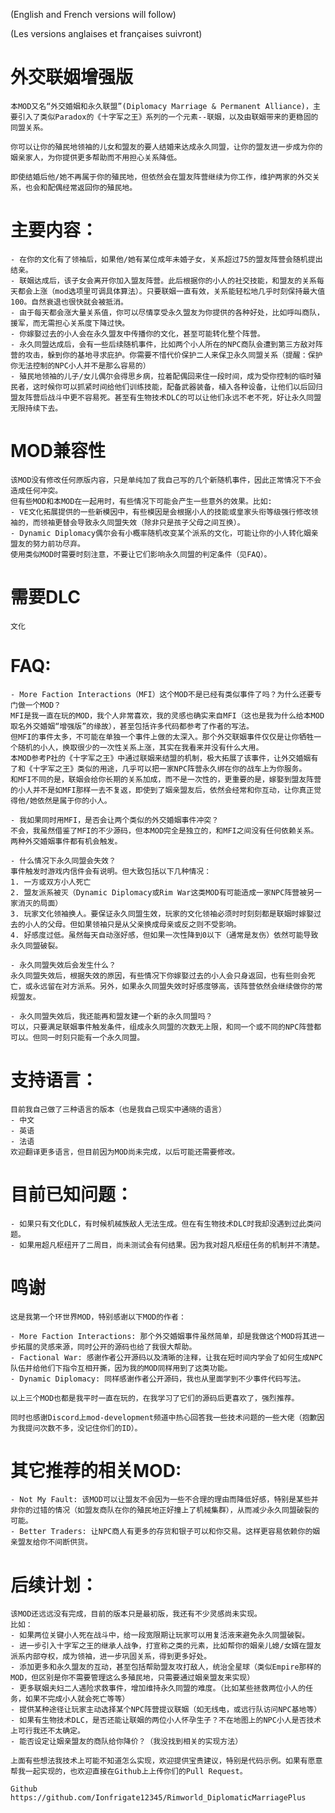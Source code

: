 
(English and French versions will follow)

(Les versions anglaises et françaises suivront)


# 外交联姻增强版


	本MOD又名“外交婚姻和永久联盟”(Diplomacy Marriage & Permanent Alliance)，主要引入了类似Paradox的《十字军之王》系列的一个元素--联姻，以及由联姻带来的更稳固的同盟关系。
	
	你可以让你的殖民地领袖的儿女和盟友的要人结婚来达成永久同盟，让你的盟友进一步成为你的姻亲家人，为你提供更多帮助而不用担心关系降低。
	
	即使结婚后他/她不再属于你的殖民地，但依然会在盟友阵营继续为你工作，维护两家的外交关系，也会和配偶经常返回你的殖民地。


# 主要内容：

	- 在你的文化有了领袖后，如果他/她有某位成年未婚子女，关系超过75的盟友阵营会随机提出结亲。
	- 联姻达成后，该子女会离开你加入盟友阵营。此后根据你的小人的社交技能，和盟友的关系每天都会上涨（mod选项里可调具体算法）。只要联姻一直有效，关系能轻松地几乎时刻保持最大值100。自然衰退也很快就会被抵消。
	- 由于每天都会涨大量关系值，你可以尽情享受永久盟友为你提供的各种好处，比如呼叫商队，援军，而无需担心关系度下降过快。
	- 你嫁娶过去的小人会在永久盟友中传播你的文化，甚至可能转化整个阵营。
	- 永久同盟达成后，会有一些后续随机事件，比如两个小人所在的NPC商队会遭到第三方敌对阵营的攻击，躲到你的基地寻求庇护。你需要不惜代价保护二人来保卫永久同盟关系（提醒：保护你无法控制的NPC小人并不是那么容易的）
	- 殖民地领袖的儿子/女儿偶尔会得思乡病，拉着配偶回来住一段时间，成为受你控制的临时殖民者，这时候你可以抓紧时间给他们训练技能，配备武器装备，植入各种设备，让他们以后回归盟友阵营后战斗中更不容易死。甚至有生物技术DLC的可以让他们永远不老不死，好让永久同盟无限持续下去。


# MOD兼容性

	该MOD没有修改任何原版内容，只是单纯加了我自己写的几个新随机事件，因此正常情况下不会造成任何冲突。
	但有些MOD和本MOD在一起用时，有些情况下可能会产生一些意外的效果。比如:
	- VE文化拓展提供的一些新模因中，有些模因是会根据小人的技能或皇家头衔等级强行修改领袖的，而领袖更替会导致永久同盟失效（除非只是孩子父母之间互换）。
	- Dynamic Diplomacy偶尔会有小概率随机改变某个派系的文化，可能让你的小人转化姻亲盟友的努力前功尽弃。
	使用类似MOD时需要时刻注意，不要让它们影响永久同盟的判定条件（见FAQ）。


# 需要DLC
	文化



# FAQ:

	- More Faction Interactions（MFI）这个MOD不是已经有类似事件了吗？为什么还要专门做一个MOD？
	MFI是我一直在玩的MOD，我个人非常喜欢，我的灵感也确实来自MFI（这也是我为什么给本MOD取名外交婚姻“增强版”的缘故），甚至包括许多代码都参考了作者的写法。
	但MFI的事件太多，不可能在单独一个事件上做的太深入。那个外交联姻事件仅仅是让你牺牲一个随机的小人，换取很少的一次性关系上涨，其实在我看来并没有什么大用。
	本MOD参考P社的《十字军之王》中通过联姻来结盟的机制，极大拓展了该事件，让外交婚姻有了和《十字军之王》类似的用途，几乎可以把一家NPC阵营永久绑在你的战车上为你服务。
	和MFI不同的是，联姻会给你长期的关系加成，而不是一次性的，更重要的是，嫁娶到盟友阵营的小人并不是如MFI那样一去不复返，即使到了姻亲盟友后，依然会经常和你互动，让你真正觉得他/她依然是属于你的小人。

	- 我如果同时用MFI，是否会让两个类似的外交婚姻事件冲突？
	不会，我虽然借鉴了MFI的不少源码，但本MOD完全是独立的，和MFI之间没有任何依赖关系。两种外交婚姻事件都有机会触发。

	- 什么情况下永久同盟会失效？
	事件触发时游戏内信件会有说明。但大致包括以下几种情况：
	1. 一方或双方小人死亡
	2. 盟友派系被灭（Dynamic Diplomacy或Rim War这类MOD有可能造成一家NPC阵营被另一家消灭的局面）
	3. 玩家文化领袖换人。要保证永久同盟生效，玩家的文化领袖必须时时刻刻都是联姻时嫁娶过去的小人的父母。但如果领袖只是从父亲换成母亲或反之则不受影响。
	4. 好感度过低。虽然每天自动涨好感，但如果一次性降到0以下（通常是友伤）依然可能导致永久同盟破裂。

	- 永久同盟失效后会发生什么？
	永久同盟失效后，根据失效的原因，有些情况下你嫁娶过去的小人会只身返回，也有些则会死亡，或永远留在对方派系。另外，如果永久同盟失效时好感度够高，该阵营依然会继续做你的常规盟友。

	- 永久同盟失效后，我还能再和盟友建一个新的永久同盟吗？
	可以，只要满足联姻事件触发条件，组成永久同盟的次数无上限，和同一个或不同的NPC阵营都可以。但同一时刻只能有一个永久同盟。


# 支持语言：
	目前我自己做了三种语言的版本（也是我自己现实中通晓的语言）
	- 中文
	- 英语
	- 法语
	欢迎翻译更多语言，但目前因为MOD尚未完成，以后可能还需要修改。


# 目前已知问题：
	- 如果只有文化DLC，有时候机械族敌人无法生成。但在有生物技术DLC时我却没遇到过此类问题。
	- 如果用超凡枢纽开了二周目，尚未测试会有何结果。因为我对超凡枢纽任务的机制并不清楚。


# 鸣谢

	这是我第一个环世界MOD，特别感谢以下MOD的作者：

	- More Faction Interactions: 那个外交婚姻事件虽然简单，却是我做这个MOD将其进一步拓展的灵感来源，同时公开的源码也给了我很大帮助。
	- Factional War: 感谢作者公开源码以及清晰的注释，让我在短时间内学会了如何生成NPC队伍并给他们下指令互相开撕，因为我的MOD同样用到了这类功能。
	- Dynamic Diplomacy: 同样感谢作者公开源码，我也从里面学到不少事件代码写法。

	以上三个MOD也都是我平时一直在玩的，在我学习了它们的源码后更喜欢了，强烈推荐。

	同时也感谢Discord上mod-development频道中热心回答我一些技术问题的一些大佬（抱歉因为我提问次数不多，没记住你们的ID）。


# 其它推荐的相关MOD:

	- Not My Fault: 该MOD可以让盟友不会因为一些不合理的理由而降低好感，特别是某些并非你的过错的情况（如盟友商队在你的殖民地正好撞上了机械集群），从而减少永久同盟破裂的可能。
	- Better Traders: 让NPC商人有更多的存货和银子可以和你交易。这样更容易依赖你的姻亲盟友给你不间断供货。
	

# 后续计划：

	该MOD还远远没有完成，目前的版本只是最初版，我还有不少灵感尚未实现。
	比如：
	- 如果两位关键小人死在战斗中，给一段宽限期让玩家可以用复活液来避免永久同盟破裂。
	- 进一步引入十字军之王的继承人战争，打宣称之类的元素，比如帮你的姻亲儿媳/女婿在盟友派系内部夺权，成为领袖，进一步巩固关系，得到更多好处。
	- 添加更多和永久盟友的互动，甚至包括帮助盟友攻打敌人，统治全星球（类似Empire那样的MOD，但区别是你不需要管理这么多殖民地，只需要通过姻亲盟友来实现）
	- 更多联姻夫妇二人遇险求救事件，增加维持永久同盟的难度。（比如某些拯救两位小人的任务，如果不完成小人就会死亡等等）
	- 提供某种途径让玩家主动选择某个NPC阵营提议联姻（如无线电，或远行队访问NPC基地等）
	- 如果有生物技术DLC，是否还能让联姻的两位小人怀孕生子？不在地图上的NPC小人是否技术上可行我还不太确定。
	- 能否设定让姻亲盟友的商队给你降价？（我没找到相关的实现方法）

	上面有些想法我技术上可能不知道怎么实现，欢迎提供宝贵建议，特别是代码示例。如果有愿意帮我一起实现的，也欢迎直接在Github上上传你们的Pull Request。

	Github
	https://github.com/Ionfrigate12345/Rimworld_DiplomaticMarriagePlus